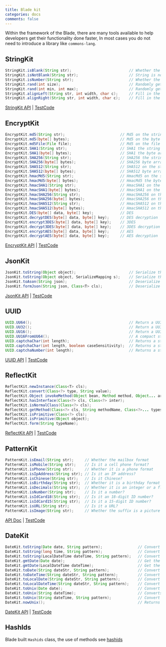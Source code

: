 ```yaml
---
title: Blade kit
categories: docs
comments: false
---
```


Within the framework of the Blade, there are many tools available to help developers get their functionality done faster,
In most cases you do not need to introduce a library like `commons-lang`.

## StringKit

```java
StringKit.isBlank(String str);                          // Whether the string is an empty string
StringKit.isNotBlank(String str);                       // String is not an empty string
StringKit.isNumber(String str);                         // Whether the string is numeric, including decimals
StringKit.rand(int size);                               // Randomly get N string numbers
StringKit.rand(int min, int max);                       // Randomly get N string numbers, and specify the range
StringKit.alignLeft(String str, int width, char c);     // Fill in the left side of the string a certain number of special characters
StringKit.alignRight(String str, int width, char c);    // Fill in the right side of the string a certain number of special characters
```

[StringKit API](http://static.javadoc.io/com.bladejava/blade-mvc/2.0.3/com/blade/kit/StringKit.html) | [TestCode](https://github.com/biezhi/blade/blob/master/src/test/java/com/blade/kit/StringKitTest.java)

## EncryptKit

```java
EncryptKit.md5(String str);                         // Md5 on the string
EncryptKit.md5(byte[] bytes);                       // Md5 on the byte array
EncryptKit.md5File(File file);                      // Md5 on the file
EncryptKit.SHA1(String str);                        // SHA1 the string
EncryptKit.SHA1(byte[] bytes);                      // SHA1 the byte array
EncryptKit.SHA256(String str);                      // SHA256 the string
EncryptKit.SHA256(byte[] bytes);                    // SHA256 byte array
EncryptKit.SHA512(String str);                      // SHA512 on the string
EncryptKit.SHA512(byte[] bytes);                    // SHA512 byte array
EncryptKit.hmacMd5(String str);                     // HmacMd5 on the string
EncryptKit.hmacMd5(byte[] bytes);                   // HmacMd5 the byte array
EncryptKit.hmacSHA1(String str);                    // HmacSHA1 on the string
EncryptKit.hmacSHA1(byte[] bytes);                  // HmacSHA1 on the byte array
EncryptKit.hmacSHA256(String str);                  // HmacSHA256 on the string
EncryptKit.hmacSHA256(byte[] bytes);                // HmacSHA256 on the byte array
EncryptKit.hmacSHA512(String str);                  // HmacSHA512 on the string
EncryptKit.hmacSHA512(byte[] bytes);                // HmacSHA512 on the byte array
EncryptKit.DES(byte[] data, byte[] key);            // DES
EncryptKit.decryptDES(byte[] data, byte[] key);     // DES decryption
EncryptKit.encrypt3DES(byte[] data, byte[] key);    // 3DES
EncryptKit.decrypt3DES(byte[] data, byte[] key);    // 3DES decryption
EncryptKit.encryptAES(byte[] data, byte[] key);     // AES
EncryptKit.decryptAES(byte[] data, byte[] key);     // AES decryption
```

[EncryptKit API](http://static.javadoc.io/com.bladejava/blade-mvc/2.0.3/com/blade/kit/EncryptKit.html) | [TestCode](https://github.com/biezhi/blade/blob/master/src/test/java/com/blade/kit/EncryptKitTest.java)

## JsonKit

```java
JsonKit.toString(Object object);                        // Serialize the object to a JSON string
JsonKit.toString(Object object, SerializeMapping s);    // Serialize the object into a JSON string and specify the mapping rules
JsonKit.toAson(String json);                            // Deserialize JSON strings to Ason objects
JsonKit.formJson(String json, Class<T> cls);            // Deserialize JSON strings to Java classes
```

[JsonKit API](http://static.javadoc.io/com.bladejava/blade-mvc/2.0.3/com/blade/kit/JsonKit.html) | [TestCode](https://github.com/biezhi/blade/blob/master/src/test/java/com/blade/kit/JsonKitTest.java)

## UUID

```java
UUID.UU64();                                            // Return a UUID, and convert it to a compact form of string, in hexadecimal format [\\ - 0-9a-zA-Z_]
UUID.UU32();                                            // Return a UUID, and convert it to a compact form of string [32-inch] [\\ - 0-9a-zA-Z_]
UUID.UU16();                                            // Return a UUID, and in compact hexadecimal format UUID
UUID.UU16FromUU64();                                    // A compact string represented by UU64 becomes a character string represented by UU16
UUID.captchaChar(int length);                           // Returns a string of the specified length consisting of a random number + lowercase letters
UUID.captchaChar(int length, boolean caseSensitivity);  // Returns a string of random numbers + letters (case-sensitive) of the specified length
UUID.captchaNumber(int length);                         // Returns a string of random numbers of the specified length
```

[UUID API](http://static.javadoc.io/com.bladejava/blade-mvc/2.0.3/com/blade/kit/UUID.html) | [TestCode](https://github.com/biezhi/blade/blob/master/src/test/java/com/blade/kit/UUIDTest.java)

## ReflectKit

```java
ReflectKit.newInstance(Class<T> cls);                                       // Create a typeless constructor instance based on the type  
ReflectKit.convert(Class<?> type, String value);                            // Convert value to type
ReflectKit.Object invokeMethod(Object bean, Method method, Object... args); // Reflection invoke a method
ReflectKit.hasInterface(Class<?> cls, Class<?> inter);                      // Determine whether cls inter interface
ReflectKit.isNormalClass(Class<?> cls);                                     // Determine whether cls non-abstract and not a common interface type
ReflectKit.getMethod(Class<?> cls, String methodName, Class<?>... types);   // According to the type and name, method parameters for a Method object
ReflectKit.isPrimitive(Class<?> cls);                                       // Determine whether cls is a basic type
ReflectKit.isPrimitive(Object object);                                      // Determine whether the object is the basic type
ReflectKit.form(String typeName);                                           // Load Class by typeName
```

[ReflectKit API](http://static.javadoc.io/com.bladejava/blade-mvc/2.0.3/com/blade/kit/ReflectKit.html) | [TestCode](https://github.com/biezhi/blade/blob/master/src/test/java/com/blade/kit/ReflectKitTest.java)

## PatternKit

```java
PatternKit.isEmail(String str);     // Whether the mailbox format
PatternKit.isMobile(String str);    // Is it a cell phone format?
PatternKit.isPhone(String str);     // Whether it is a phone format
PatternKit.isIpAddress(String str); // Is it an IP address?
PatternKit.isChinese(String str);   // Is it Chinese?
PatternKit.isBirthday(String str);  // Whether it is a birthday format
PatternKit.isDecimals(String str);  // Whether it is an integer or a floating-point number
PatternKit.isNumber(String str);    // Is it a number?
PatternKit.isIdCard18(String str);  // Is it an 18-digit ID number?
PatternKit.isIdCard15(String str);  // Is it a 15-digit ID number?
PatternKit.isURL(String str);       // Is it a URL?
PatternKit.isImage(String str);     // Whether the suffix is ​​a picture format
```

[API Doc](http://static.javadoc.io/com.bladejava/blade-mvc/2.0.3/com/blade/kit/PatternKit.html) | [TestCode](https://github.com/biezhi/blade/blob/master/src/test/java/com/blade/kit/PatternKitTest.java)

## DateKit

```java
DateKit.toString(Date date, String pattern);                // Convert Date type to string date
DateKit.toString(long time, String pattern);                // Convert Unix timestamp to string date
DateKit.toString(LocalDateTime dateTime, String pattern);   // Convert LocalDateTime to string date
DateKit.gmtDate(Date date);                                 // Get the GMT date based on Date
DateKit.gmtDate(LocalDateTime dateTime);                    // Get the GMT date based on LocalDateTime
DateKit.toDate(String dateStr, String pattern);             // Convert a string to a Date type (excluding hours and minutes seconds)
DateKit.toDateTime(String dateStr, String pattern);         // Convert a string to a Date type (including hour and minute seconds)
DateKit.toLocalDate(String dateStr, String pattern);        // Convert string to LocalDate type
DateKit.toLocalDateTime(String dateStr, String pattern);    // Convert string to LocalDateTime type
DateKit.toUnix(Date date);                                  // Convert a Date type to a Unix timestamp
DateKit.toUnix(String dateTime);                            // Converts the string type to a timestamp in the format: yyyy-MM-dd HH:mm:ss
DateKit.toUnix(String dateTime, String pattern);            // Convert string type to timestamp, specify format
DateKit.nowUnix();                                          // Returns the current Unix timestamp
```

[DateKit API](http://static.javadoc.io/com.bladejava/blade-mvc/2.0.3/com/blade/kit/DateKit.html) | [TestCode](https://github.com/biezhi/blade/blob/master/src/test/java/com/blade/kit/DateKitTest.java)

## HashIds

Blade built `Hashids` class, the use of methods see [hashids](https://github.com/jiecao-fm/hashids-java)
